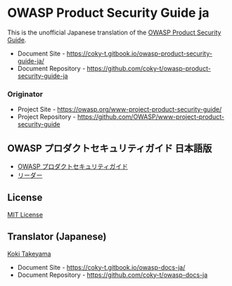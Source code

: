 # OWASP Product Security Guide ja

This is the unofficial Japanese translation of the [OWASP Product Security Guide](https://github.com/OWASP/www-project-product-security-guide).

- Document Site - <https://coky-t.gitbook.io/owasp-product-security-guide-ja/>
- Document Repository - <https://github.com/coky-t/owasp-product-security-guide-ja>

### Originator

- Project Site - <https://owasp.org/www-project-product-security-guide/>
- Project Repository - <https://github.com/OWASP/www-project-product-security-guide>

## OWASP プロダクトセキュリティガイド 日本語版

* [OWASP プロダクトセキュリティガイド](Document/index.md)
* [リーダー](Document/leaders.md)

## License

[MIT License](https://opensource.org/license/mit/)

## Translator (Japanese)

[Koki Takeyama](https://github.com/coky-t)

- Document Site - <https://coky-t.gitbook.io/owasp-docs-ja/>
- Document Repository - <https://github.com/coky-t/owasp-docs-ja>
